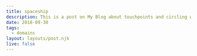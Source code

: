 ```yaml
---
title: spaceship
description: This is a post on My Blog about touchpoints and circling wagons.
date: 2018-09-30
tags:
  - domains
layout: layouts/post.njk
live: false
---
```

